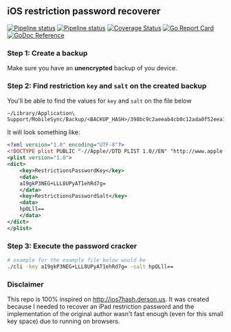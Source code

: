 ## iOS restriction password recoverer

[![Pipeline status](https://lab.bmvs.io/bs/iosrc.go/badges/master/pipeline.svg)](https://lab.bmvs.io/bs/iosrc.go/commits/master) [![Pipeline status](https://ci.appveyor.com/api/projects/status/yd76vgs1tl80v4g3/branch/master?svg=true)](https://ci.appveyor.com/project/brunomvsouza/iosrc-go/branch/master) [![Coverage Status](https://lab.bmvs.io/bs/iosrc.go/badges/master/coverage.svg)](https://lab.bmvs.io/bs/iosrc.go/commits/master) [![Go Report Card](https://goreportcard.com/badge/lab.bmvs.io/bs/iosrc.go)](https://goreportcard.com/report/lab.bmvs.io/bs/iosrc.go) [![GoDoc Reference](https://godoc.org/go.bmvs.io/iosrc?status.svg)](http://godoc.org/go.bmvs.io/iosrc)

### Step 1: Create a backup

Make sure you have an **unencrypted** backup of you device.

### Step 2: Find restriction `key` and `salt` on the created backup

You'll be able to find the values for `key` and `salt` on the file below
```
~/Library/Application\ Support/MobileSync/Backup/<BACKUP_HASH>/398bc9c2aeeab4cb0c12ada0f52eea12cf14f40b
```

It will look something like:

```xml
<?xml version="1.0" encoding="UTF-8"?>
<!DOCTYPE plist PUBLIC "-//Apple//DTD PLIST 1.0//EN" "http://www.apple.com/DTDs/PropertyList-1.0.dtd">
<plist version="1.0">
<dict>
	<key>RestrictionsPasswordKey</key>
	<data>
	aI9gkP3NEG+LLL8UPyAT1ehRd7g=
	</data>
	<key>RestrictionsPasswordSalt</key>
	<data>
	hpOLll==
	</data>
</dict>
</plist>
```

### Step 3: Execute the password cracker

```bash
# example for the example file below would be
./cli -key aI9gkP3NEG+LLL8UPyAT1ehRd7g= -salt hpOLll==
```

### Disclaimer

This repo is 100% inspired on http://ios7hash.derson.us. It was created because
I needed to recover an iPad restriction password and the implementation of the
original author wasn't fast enough (even for this small key space) due to running
on browsers.
